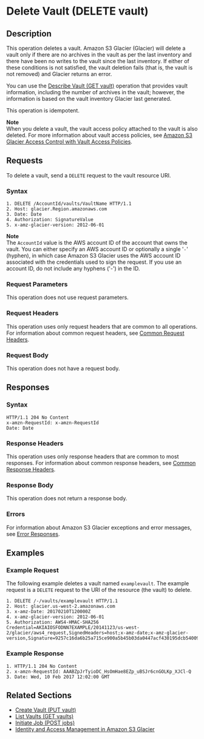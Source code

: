 # Delete Vault \(DELETE vault\)<a name="api-vault-delete"></a>

## Description<a name="api-vault-delete-description"></a>

This operation deletes a vault\. Amazon S3 Glacier \(Glacier\) will delete a vault only if there are no archives in the vault as per the last inventory and there have been no writes to the vault since the last inventory\. If either of these conditions is not satisfied, the vault deletion fails \(that is, the vault is not removed\) and Glacier returns an error\. 

You can use the [Describe Vault \(GET vault\)](api-vault-get.md) operation that provides vault information, including the number of archives in the vault; however, the information is based on the vault inventory Glacier last generated\.

This operation is idempotent\.

**Note**  
When you delete a vault, the vault access policy attached to the vault is also deleted\. For more information about vault access policies, see [Amazon S3 Glacier Access Control with Vault Access Policies](vault-access-policy.md)\.

## Requests<a name="api-vault-delete-requests"></a>

To delete a vault, send a `DELETE` request to the vault resource URI\.

### Syntax<a name="api-vault-delete-requests-syntax"></a>

```
1. DELETE /AccountId/vaults/VaultName HTTP/1.1
2. Host: glacier.Region.amazonaws.com
3. Date: Date
4. Authorization: SignatureValue
5. x-amz-glacier-version: 2012-06-01
```

**Note**  
The `AccountId` value is the AWS account ID of the account that owns the vault\. You can either specify an AWS account ID or optionally a single '`-`' \(hyphen\), in which case Amazon S3 Glacier uses the AWS account ID associated with the credentials used to sign the request\. If you use an account ID, do not include any hyphens \('\-'\) in the ID\.

### Request Parameters<a name="api-vault-delete-requests-parameters"></a>

This operation does not use request parameters\.

### Request Headers<a name="api-vault-delete-requests-headers"></a>

This operation uses only request headers that are common to all operations\. For information about common request headers, see [Common Request Headers](api-common-request-headers.md)\.

### Request Body<a name="api-vault-delete-requests-elements"></a>

This operation does not have a request body\.

## Responses<a name="api-vault-delete-responses"></a>

### Syntax<a name="api-vault-delete-response-syntax"></a>

```
HTTP/1.1 204 No Content
x-amzn-RequestId: x-amzn-RequestId
Date: Date
```

### Response Headers<a name="api-vault-delete-responses-headers"></a>

This operation uses only response headers that are common to most responses\. For information about common response headers, see [Common Response Headers](api-common-response-headers.md)\.

### Response Body<a name="api-vault-delete-responses-elements"></a>

This operation does not return a response body\.

### Errors<a name="api-vault-delete-responses-errors"></a>

For information about Amazon S3 Glacier exceptions and error messages, see [Error Responses](api-error-responses.md)\.

## Examples<a name="api-vault-delete-examples"></a>

### Example Request<a name="api-vault-delete-example-request"></a>

The following example deletes a vault named `examplevault`\. The example request is a `DELETE` request to the URI of the resource \(the vault\) to delete\. 

```
1. DELETE /-/vaults/examplevault HTTP/1.1
2. Host: glacier.us-west-2.amazonaws.com
3. x-amz-Date: 20170210T120000Z
4. x-amz-glacier-version: 2012-06-01
5. Authorization: AWS4-HMAC-SHA256 Credential=AKIAIOSFODNN7EXAMPLE/20141123/us-west-2/glacier/aws4_request,SignedHeaders=host;x-amz-date;x-amz-glacier-version,Signature=9257c16da6b25a715ce900a5b45b03da0447acf430195dcb540091b12966f2a2
```

### Example Response<a name="api-vault-delete-example-response"></a>

```
1. HTTP/1.1 204 No Content
2. x-amzn-RequestId: AAABZpJrTyioDC_HsOmHae8EZp_uBSJr6cnGOLKp_XJCl-Q
3. Date: Wed, 10 Feb 2017 12:02:00 GMT
```

## Related Sections<a name="related-sections-vault-delete"></a>
+ [Create Vault \(PUT vault\)](api-vault-put.md)
+ [List Vaults \(GET vaults\)](api-vaults-get.md)
+ [Initiate Job \(POST jobs\)](api-initiate-job-post.md)
+ [Identity and Access Management in Amazon S3 Glacier](auth-and-access-control.md)